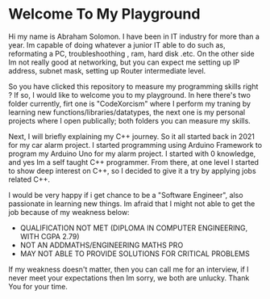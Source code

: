 # Welcome To My Playground

Hi my name is Abraham Solomon. I have been in IT industry for more than a year. 
Im capable of doing whatever a junior IT able to do such as, reformating a PC,
troubleshoothing , ram, hard disk .etc. On the other side Im not really good at networking,
but you can expect me setting up IP address, subnet mask, setting up Router intermediate level.

So you have clicked this repository to measure my programming skills right ? If so,
I would like to welcome you to my playground. In here there's two folder currently,
firt one is "CodeXorcism" where I perform my traning by learning new functions/libraries/datatypes, 
the next one is my personal projects where I open publically; both folders you can measure 
my skills.

Next, I will briefly explaining my C++ journey. So it all started back in 2021 for my 
car alarm project. I started programming using Arduino Framework to program my Arduino Uno for my
alarm project. I started with 0 knowledge, and yes Im a self taught C++ programmer. From there, at 
one level I started to show deep interest on C++, so I decided to give it a try by applying jobs 
related C++. 

I would be very happy if i get chance to be a "Software Engineer", also passionate in learning 
new things. Im afraid that I might not able to get the job because of my weakness below:


   - QUALIFICATION NOT MET (DIPLOMA IN COMPUTER ENGINEERING, WITH CGPA 2.79)
   - NOT AN ADDMATHS/ENGINEERING MATHS PRO   
   - MAY NOT ABLE TO PROVIDE SOLUTIONS FOR CRITICAL PROBLEMS
   

If my weakness doesn't matter, then you can call me for an interview, if I never meet your 
expectations then Im sorry, we both are unlucky. Thank You for your time.










































































